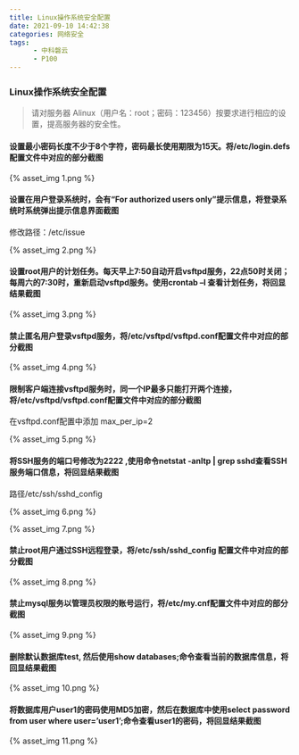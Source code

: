 ```yaml
---
title: Linux操作系统安全配置
date: 2021-09-10 14:42:38
categories: 网络安全
tags:
      - 中科磐云	
      - P100
---
```

### Linux操作系统安全配置

> 请对服务器 Alinux（用户名：root；密码：123456）按要求进行相应的设置，提高服务器的安全性。

#### 设置最小密码长度不少于8个字符，密码最长使用期限为15天。将/etc/login.defs配置文件中对应的部分截图

{% asset_img 1.png %}

#### 设置在用户登录系统时，会有“For authorized users only”提示信息，将登录系统时系统弹出提示信息界面截图

修改路径：/etc/issue

{% asset_img 2.png %}

#### 设置root用户的计划任务。每天早上7:50自动开启vsftpd服务，22点50时关闭；每周六的7:30时，重新启动vsftpd服务。使用crontab –l 查看计划任务，将回显结果截图

{% asset_img 3.png %}

#### 禁止匿名用户登录vsftpd服务，将/etc/vsftpd/vsftpd.conf配置文件中对应的部分截图

{% asset_img 4.png %}

#### 限制客户端连接vsftpd服务时，同一个IP最多只能打开两个连接，将/etc/vsftpd/vsftpd.conf配置文件中对应的部分截图

在vsftpd.conf配置中添加 max_per_ip=2

{% asset_img 5.png %}

#### 将SSH服务的端口号修改为2222 ,使用命令netstat -anltp | grep sshd查看SSH服务端口信息，将回显结果截图

路径/etc/ssh/sshd_config

{% asset_img 6.png %}

{% asset_img 7.png %}

#### 禁止root用户通过SSH远程登录，将/etc/ssh/sshd_config 配置文件中对应的部分截图

{% asset_img 8.png %}

#### 禁止mysql服务以管理员权限的账号运行，将/etc/my.cnf配置文件中对应的部分截图

{% asset_img 9.png %}

#### 删除默认数据库test, 然后使用show databases;命令查看当前的数据库信息，将回显结果截图

{% asset_img 10.png %}

#### 将数据库用户user1的密码使用MD5加密，然后在数据库中使用select password from user where user=’user1’;命令查看user1的密码，将回显结果截图

{% asset_img 11.png %}

